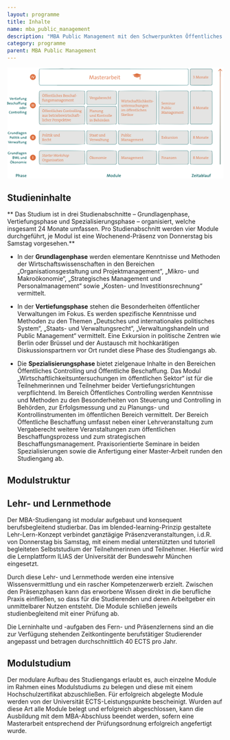 ```yaml
---
layout: programme
title: Inhalte
name: mba_public_management
description: "MBA Public Management mit den Schwerpunkten Öffentliches Controlling und Öffentliche Beschaffung"
category: programme
parent: MBA Public Management
---
```



<img src="/media/programme/studienplan.png">

## Studieninhalte 

** Das Studium ist in drei Studienabschnitte – Grundlagenphase, Vertiefungsphase und Spezialisierungsphase –  organisiert, welche insgesamt 24 Monate umfassen. Pro Studienabschnitt werden vier Module durchgeführt, je Modul ist eine Wochenend-Präsenz von Donnerstag bis Samstag vorgesehen.**

* In der **Grundlagenphase** werden elementare Kenntnisse und Methoden der Wirtschaftswissenschaften in den Bereichen „Organisationsgestaltung und Projektmanagement“, „Mikro- und Makroökonomie“, „Strategisches Management und Personalmanagement“ sowie „Kosten- und Investitionsrechnung“ vermittelt.

* In der **Vertiefungsphase** stehen die Besonderheiten öffentlicher Verwaltungen im Fokus. Es werden spezifische Kenntnisse und Methoden zu den Themen „Deutsches und internationales politisches System“, „Staats- und Verwaltungsrecht“, „Verwaltungshandeln und Public Management“ vermittelt. Eine Exkursion in politische Zentren wie Berlin oder Brüssel und der Austausch mit hochkarätigen Diskussionspartnern vor Ort rundet diese Phase des Studiengangs ab.

* Die **Spezialisierungsphase** bietet zielgenaue Inhalte in den Bereichen Öffentliches Controlling und Öffentliche Beschaffung. Das Modul „Wirtschaftlichkeitsuntersuchungen im öffentlichen Sektor“ ist für die Teilnehmerinnen und Teilnehmer beider Vertiefungsrichtungen verpflichtend. Im Bereich Öffentliches Controlling werden Kenntnisse und Methoden zu den Besonderheiten von Steuerung und Controlling in Behörden, zur Erfolgsmessung und zu Planungs- und Kontrollinstrumenten im öffentlichen Bereich vermittelt. Der Bereich Öffentliche Beschaffung umfasst neben einer Lehrveranstaltung zum Vergaberecht weitere Veranstaltungen zum öffentlichen Beschaffungsprozess und zum strategischen Beschaffungsmanagement. Praxisorientierte Seminare in beiden Spezialisierungen sowie die Anfertigung einer Master-Arbeit runden den Studiengang ab.

## Modulstruktur

## Lehr- und Lernmethode

Der MBA-Studiengang ist modular aufgebaut und konsequent berufsbegleitend studierbar. Das im blended-learning-Prinzip gestaltete Lehr-Lern-Konzept verbindet ganztägige Präsenzveranstaltungen, i.d.R. von Donnerstag bis Samstag, mit einem medial unterstützten und tutoriell begleiteten Selbststudium der Teilnehmerinnen und Teilnehmer. Hierfür wird die Lernplattform ILIAS der Universität der Bundeswehr München eingesetzt.

Durch diese Lehr- und Lernmethode werden eine intensive Wissensvermittlung und ein  rascher Kompetenzerwerb erzielt. Zwischen den Präsenzphasen kann das erworbene Wissen direkt in die berufliche Praxis einfließen, so dass für die Studierenden und deren Arbeitgeber ein unmittelbarer Nutzen entsteht. Die Module schließen jeweils studienbegleitend mit einer Prüfung ab.

Die Lerninhalte und -aufgaben des Fern- und Präsenzlernens sind an die zur Verfügung stehenden Zeitkontingente berufstätiger Studierender angepasst und betragen durchschnittlich 40 ECTS pro Jahr.

## Modulstudium

Der modulare Aufbau des Studiengangs erlaubt es, auch einzelne Module im Rahmen eines Modulstudiums zu belegen und diese mit einem Hochschulzertifikat abzuschließen. Für erfolgreich abgelegte Module werden von der Universität ECTS-Leistungspunkte bescheinigt.
Wurden auf diese Art alle Module belegt und erfolgreich abgeschlossen, kann die Ausbildung mit dem MBA-Abschluss beendet werden, sofern eine Masterarbeit entsprechend der Prüfungsordnung erfolgreich angefertigt wurde.